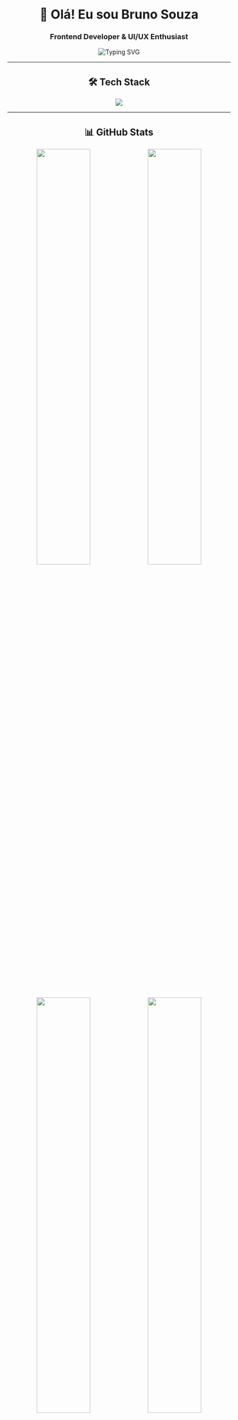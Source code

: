 <div align="center">
  
# 🚀 Olá! Eu sou Bruno Souza 
### Frontend Developer & UI/UX Enthusiast

<img src="https://readme-typing-svg.herokuapp.com?font=Fira+Code&size=22&duration=3000&pause=1000&color=00D9FF&center=true&vCenter=true&width=435&lines=Frontend+Developer;React+%7C+Vue+%7C+Angular;UI%2FUX+Designer;Always+learning+new+things" alt="Typing SVG" />

</div>

---

<div align="center">

## 🛠️ **Tech Stack**

<img src="https://skillicons.dev/icons?i=html,css,js,ts,react,vue,angular,nodejs,sass,tailwind,figma,photoshop&theme=dark" />

</div>

---

<div align="center">

## 📊 **GitHub Stats**

<img width="49%" src="https://github-readme-stats.vercel.app/api?username=Brun05ouza&show_icons=true&theme=tokyonight&hide_border=true&count_private=true" />
<img width="49%" src="https://github-readme-streak-stats.herokuapp.com/?user=Brun05ouza&theme=tokyonight&hide_border=true" />

<img width="49%" src="https://github-readme-stats.vercel.app/api/top-langs/?username=Brun05ouza&layout=compact&theme=tokyonight&hide_border=true" />
<img width="49%" src="https://github-readme-activity-graph.vercel.app/graph?username=Brun05ouza&theme=tokyo-night&hide_border=true&area=true" />

</div>

---

<div align="center">

## 🎨 **Frontend Projects**

<table>
<tr>
<td width="50%">

### 🌟 **E-commerce Platform**
[![Readme Card](https://github-readme-stats.vercel.app/api/pin/?username=Brun05ouza&repo=ecommerce-project&theme=tokyonight&hide_border=true)](https://github.com/Brun05ouza/ecommerce-project)

**Tech:** React, TypeScript, Styled Components
- 🛒 Carrinho dinâmico
- 💳 Integração de pagamento
- 📱 Design responsivo

</td>
<td width="50%">

### 🎯 **Dashboard Analytics**
[![Readme Card](https://github-readme-stats.vercel.app/api/pin/?username=Brun05ouza&repo=dashboard-analytics&theme=tokyonight&hide_border=true)](https://github.com/Brun05ouza/dashboard-analytics)

**Tech:** Vue.js, Chart.js, Vuetify
- 📈 Gráficos interativos
- 🔄 Dados em tempo real
- 🎨 UI moderna

</td>
</tr>
</table>

</div>

---

<div align="center">

## 🎭 **Skills & Tools**

<details>
<summary>🎨 <b>Frontend Technologies</b></summary>
<br>

![HTML5](https://img.shields.io/badge/HTML5-E34F26?style=for-the-badge&logo=html5&logoColor=white)
![CSS3](https://img.shields.io/badge/CSS3-1572B6?style=for-the-badge&logo=css3&logoColor=white)
![JavaScript](https://img.shields.io/badge/JavaScript-F7DF1E?style=for-the-badge&logo=javascript&logoColor=black)
![TypeScript](https://img.shields.io/badge/TypeScript-007ACC?style=for-the-badge&logo=typescript&logoColor=white)
![React](https://img.shields.io/badge/React-20232A?style=for-the-badge&logo=react&logoColor=61DAFB)
![Vue.js](https://img.shields.io/badge/Vue.js-35495E?style=for-the-badge&logo=vue.js&logoColor=4FC08D)
![Angular](https://img.shields.io/badge/Angular-DD0031?style=for-the-badge&logo=angular&logoColor=white)

</details>

<details>
<summary>🎯 <b>Styling & Design</b></summary>
<br>

![Sass](https://img.shields.io/badge/Sass-CC6699?style=for-the-badge&logo=sass&logoColor=white)
![Tailwind CSS](https://img.shields.io/badge/Tailwind_CSS-38B2AC?style=for-the-badge&logo=tailwind-css&logoColor=white)
![Styled Components](https://img.shields.io/badge/styled--components-DB7093?style=for-the-badge&logo=styled-components&logoColor=white)
![Figma](https://img.shields.io/badge/Figma-F24E1E?style=for-the-badge&logo=figma&logoColor=white)
![Adobe XD](https://img.shields.io/badge/Adobe%20XD-470137?style=for-the-badge&logo=Adobe%20XD&logoColor=#FF61F6)

</details>

<details>
<summary>⚡ <b>Tools & Workflow</b></summary>
<br>

![Git](https://img.shields.io/badge/Git-F05032?style=for-the-badge&logo=git&logoColor=white)
![Webpack](https://img.shields.io/badge/Webpack-8DD6F9?style=for-the-badge&logo=webpack&logoColor=black)
![Vite](https://img.shields.io/badge/Vite-B73BFE?style=for-the-badge&logo=vite&logoColor=FFD62E)
![NPM](https://img.shields.io/badge/NPM-CB3837?style=for-the-badge&logo=npm&logoColor=white)

</details>

</div>

---

<div align="center">

## 🏆 **GitHub Trophies**

<img src="https://github-profile-trophy.vercel.app/?username=Brun05ouza&theme=tokyonight&no-frame=true&row=1&column=7" />

</div>

---

<div align="center">

## 🐍 **Snake Animation**

![Snake animation](https://github.com/Brun05ouza/Brun05ouza/blob/output/github-contribution-grid-snake.svg)

</div>

---

<div align="center">

## 📫 **Vamos Conectar?**

<a href="https://linkedin.com/in/bruno-souza">
  <img src="https://img.shields.io/badge/LinkedIn-0077B5?style=for-the-badge&logo=linkedin&logoColor=white" />
</a>
<a href="https://twitter.com/brun05ouza">
  <img src="https://img.shields.io/badge/Twitter-1DA1F2?style=for-the-badge&logo=twitter&logoColor=white" />
</a>
<a href="mailto:bruno@gmail.com">
  <img src="https://img.shields.io/badge/Gmail-D14836?style=for-the-badge&logo=gmail&logoColor=white" />
</a>
<a href="https://brunosouza.dev">
  <img src="https://img.shields.io/badge/Portfolio-000000?style=for-the-badge&logo=About.me&logoColor=white" />
</a>

</div>

---

<div align="center">

### 💭 **Quote of the Day**
<img src="https://quotes-github-readme.vercel.app/api?type=horizontal&theme=tokyonight" />

</div>

---

<div align="center">

**⭐ From [Brun05ouza](https://github.com/Brun05ouza)**

<img src="https://komarev.com/ghpvc/?username=Brun05ouza&color=blueviolet&style=for-the-badge" />

</div>
